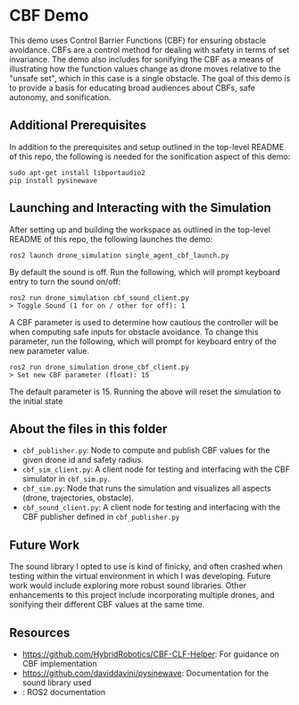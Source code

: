 # CBF Demo

This demo uses Control Barrier Functions (CBF) for ensuring obstacle avoidance. CBFs are a control method for dealing with safety in terms of set invariance. The demo also includes for sonifying the CBF as a means of illustrating how the function values change as drone moves relative to the "unsafe set", which in this case is a single obstacle. The goal of this demo is to provide a basis for educating broad audiences about CBFs, safe autonomy, and sonification.


## Additional Prerequisites
In addition to the prerequisites and setup outlined in the top-level README of this repo,
the following is needed for the sonification aspect of this demo:

```
sudo apt-get install libportaudio2
pip install pysinewave
```

## Launching and Interacting with the Simulation
After setting up and building the workspace as outlined in the top-level README of this repo, the following launches the demo:
```
ros2 launch drone_simulation single_agent_cbf_launch.py
```

By default the sound is off. Run the following, which will prompt keyboard entry to turn the sound on/off:
```
ros2 run drone_simulation cbf_sound_client.py
> Toggle Sound (1 for on / other for off): 1
```

A CBF parameter is used to determine how cautious the controller will be when computing safe inputs for obstacle avoidance.
To change this parameter, run the following, which will prompt for keyboard entry of the new parameter value.
```
ros2 run drone_simulation drone_cbf_client.py
> Set new CBF parameter (float): 15
```
The default parameter is 15. Running the above will reset the simulation to the initial state

## About the files in this folder

- `cbf_publisher.py`: Node to compute and publish CBF values for the given drone id and safety radius.
- `cbf_sim_client.py`: A client node for testing and interfacing with the CBF simulator in `cbf_sim.py`.
- `cbf_sim.py`: Node that runs the simulation and visualizes all aspects (drone, trajectories, obstacle).
- `cbf_sound_client.py`: A client node for testing and interfacing with the CBF publisher defined in `cbf_publisher.py`

## Future Work
The sound library I opted to use is kind of finicky, and often crashed when testing within the virtual environment in which I was developing. Future work would include exploring more robust sound libraries.
Other enhancements to this project include incorporating multiple drones, and sonifying their different CBF values at the same time.

## Resources
- [](https://github.com/HybridRobotics/CBF-CLF-Helper)https://github.com/HybridRobotics/CBF-CLF-Helper: For guidance on CBF implementation
- [](https://github.com/daviddavini/pysinewave)https://github.com/daviddavini/pysinewave: Documentation for the sound library used
- [](http://docs.ros.org/en/humble/): ROS2 documentation
